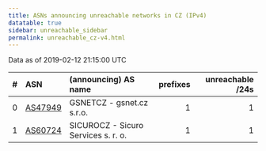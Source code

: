 ```yaml
---
title: ASNs announcing unreachable networks in CZ (IPv4)
datatable: true
sidebar: unreachable_sidebar
permalink: unreachable_cz-v4.html
---
```


Data as of 2019-02-12 21:15:00 UTC


<div class="datatable-begin"></div>

|   # | ASN                                    | (announcing) AS name                |   prefixes |   unreachable /24s |
|----:|:---------------------------------------|:------------------------------------|-----------:|-------------------:|
|   0 | [AS47949](unreachable_AS47949-v4.html) | GSNETCZ - gsnet.cz s.r.o.           |          1 |                  1 |
|   1 | [AS60724](unreachable_AS60724-v4.html) | SICUROCZ - Sicuro Services s. r. o. |          1 |                  1 |

<div class="datatable-end"></div>